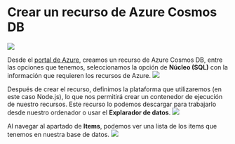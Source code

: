# Crear un recurso de Azure Cosmos DB
![](https://akncus.blob.core.windows.net/git/8/K_108.jpg)

Desde el [portal de Azure](https://portal.azure.com/), creamos un recurso de Azure Cosmos DB, entre las opciones que tenemos, seleccionamos la opción de **Núcleo (SQL)** con la información que requieren los recursos de Azure.
![](https://akncus.blob.core.windows.net/git/8/K_105.jpg)

Después de crear el recurso, definimos la plataforma que utilizaremos (en este caso Node.js), lo que nos permitirá crear un contenedor de ejecución de nuestro recursos. Este recurso lo podemos descargar para trabajarlo desde nuestro ordenador o usar el **Explarador de datos**.
![](https://akncus.blob.core.windows.net/git/8/K_106.jpg)

 Al navegar al apartado de **Items**, podemos ver una lista de los items que tenemos en nuestra base de datos. 
![](https://akncus.blob.core.windows.net/git/8/K_107.jpg)